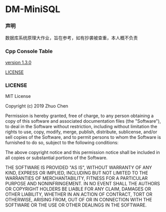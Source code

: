 # DM-MiniSQL

### 声明

数据库系统原理大作业，旨在参考，如有抄袭被查重，本人概不负责

### Cpp Console Table

[version 1.3.0](https://github.com/DenisSamilton/CppConsoleTable)

[LICENSE](table/LICENSE)

### LICENSE

MIT License

Copyright (c) 2019 Zhuo Chen

Permission is hereby granted, free of charge, to any person obtaining a copy
of this software and associated documentation files (the "Software"), to deal
in the Software without restriction, including without limitation the rights
to use, copy, modify, merge, publish, distribute, sublicense, and/or sell
copies of the Software, and to permit persons to whom the Software is
furnished to do so, subject to the following conditions:

The above copyright notice and this permission notice shall be included in all
copies or substantial portions of the Software.

THE SOFTWARE IS PROVIDED "AS IS", WITHOUT WARRANTY OF ANY KIND, EXPRESS OR
IMPLIED, INCLUDING BUT NOT LIMITED TO THE WARRANTIES OF MERCHANTABILITY,
FITNESS FOR A PARTICULAR PURPOSE AND NONINFRINGEMENT. IN NO EVENT SHALL THE
AUTHORS OR COPYRIGHT HOLDERS BE LIABLE FOR ANY CLAIM, DAMAGES OR OTHER
LIABILITY, WHETHER IN AN ACTION OF CONTRACT, TORT OR OTHERWISE, ARISING FROM,
OUT OF OR IN CONNECTION WITH THE SOFTWARE OR THE USE OR OTHER DEALINGS IN THE
SOFTWARE.
